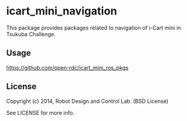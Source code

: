 icart_mini_navigation
=================

This package provides packages related to navigation of i-Cart mini in Tsukuba Challenge.

## Usage

https://github.com/open-rdc/icart_mini_ros_pkgs

## License

Copyright (c) 2014, Robot Design and Control Lab. (BSD License)

See LICENSE for more info.
